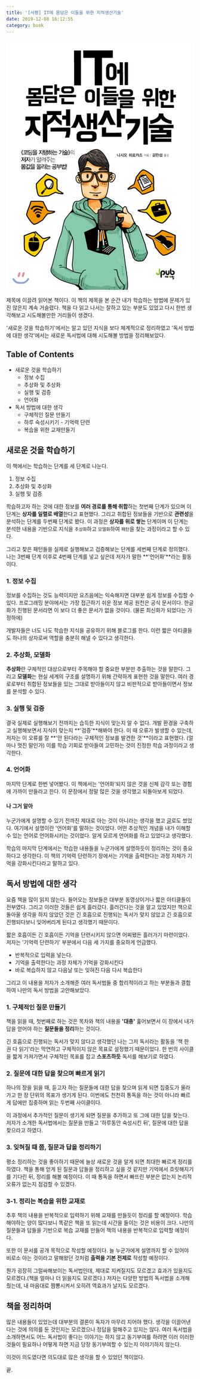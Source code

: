 ```yaml
---
title: '[서평] IT에 몸담은 이들을 위한 지적생산기술'
date: 2019-12-08 16:12:55
category: book
---
```


![book_cover](./images/it_produce_knowledge.jpg)

제목에 이끌려 읽어본 책이다. 이 책의 제목을 본 순간 내가 학습하는 방법에 문제가 있진 않은지 계속 거슬렸다. 책을 다 읽고 나서는 잘하고 있는 부분도 있었고 다시 한번 생각해보고 시도해볼만한 거리들이 생겼다.

'새로운 것을 학습하기'에서는 알고 있던 지식을 보다 체계적으로 정리하였고 '독서 방법에 대한 생각'에서는 새로운 독서법에 대해 시도해볼 방법을 정리해보았다.

## Table of Contents

- 새로운 것을 학습하기
  - 정보 수집
  - 추상화 및 추상화
  - 실행 및 검증
  - 언어화
- 독서 방법에 대한 생각
  - 구체적인 질문 만들기
  - 하루 숙성시키기 - 기억력 단련
  - 복습을 위한 교재만들기

## 새로운 것을 학습하기

이 책에서는 학습하는 단계를 세 단계로 나눈다.

1. 정보 수집
2. 추상화 및 추상화
3. 실행 및 검증

학습하고자 하는 것에 대한 정보를 **여러 경로를 통해 취합**하는 첫번째 단계가 있으며 이 단계는 **상자를 일렬로 배열**한다고 표현했다. 그리고 취합된 정보들을 기반으로 **관련성**을 분석하는 단계를 두번째 단계로 봤다. 이 과정은 **상자를 위로 쌓는** 단계이며 이 단계는 분석한 내용을 기반으로 지식을 `추상화`하고 `모델화`하여 `패턴`을 찾는 과정이라고 할 수 있다.

그리고 찾은 패턴들을 실제로 실행해보고 검증해보는 단계를 세번째 단계로 정의했다. 나는 3번째 단계 이후로 4번째 단계를 넣고 싶은데 저자가 말한 **'언어화'**라는 활동이다.

### 1. 정보 수집

정보를 수집하는 것도 능력이지만 요즈음에는 익숙해지면 대부분 쉽게 정보를 수집할 수 있다. 프로그래밍 분야에서는 가장 접근하기 쉬운 정보 제공 원천은 공식 문서이다. 한글화가 진행된 문서라면 이 보다 더 좋은 문서가 없을 것이다. (물론 최신화가 되었다는 가정하에)

개발자들은 너도 나도 학습한 지식을 공유하기 위해 블로그를 한다. 이런 짧은 아티클들도 하나의 상자로써 역할을 충분히 해낼 수 있다고 생각한다.

### 2. 추상화, 모델화

**추상화**란 구체적인 대상으로부터 주목해야 할 중요한 부분만 추출하는 것을 말한다. 그리고 **모델화**는 현실 세계의 구조를 설명하기 위해 간략하게 표현한 것을 말한다. 여러 경로로부터 취합된 정보들을 있는 그대로 받아들이지 않고 비판적으로 받아들이면서 정보를 분석할 수 있다.

### 3. 실행 및 검증

결국 실제로 실행해보기 전까지는 습득한 지식이 맞는지 알 수 없다. 개발 환경을 구축하고 실행해보면서 지식이 맞는지 **'검증'**해봐야 한다. 이 때 오류가 발생할 수 있는데, 저자는 이 오류를 잘 **'안 된다라는 구체적인 정보를 발견한 것'**이라고 표현했다. (얼마나 멋진 말인가) 이를 학습 기회로 받아들여 고민하는 것이 진정한 학습 과정이라고 생각한다.

### 4. 언어화

마지막 단계로 한번 넣어봤다. 이 책에서는 '언어화'되지 않은 것을 신체 감각 또는 경험에 가까이 만들라고 한다. 이 문장에서 정말 많은 것을 생각했고 되돌아보게 되었다.

#### 나 그거 알아

누군가에게 설명할 수 있기 전까진 제대로 아는 것이 아니라는 생각을 했고 [글](https://jbee.io/articles/essay/how_do_i_study_2/#0-%EB%B0%B0%EC%B6%9C%EC%9D%98-%EA%B2%BD%ED%97%98%EC%9D%B4-%EC%A4%91%EC%9A%94%ED%95%98%EB%8B%A4)로도 썼었다. 여기에서 설명이란 '언어화'를 말하는 것이었다. 어떤 추상적인 개념을 내가 이해할 수 있는 언어로 언어화시키는 것이었다. 알게 모르게 언어화를 하고 있었다고 생각했다.

학습의 마지막 단계에서는 학습한 내용들을 누군가에게 설명하듯이 정리하는 것이 중요하다고 생각한다. 이 책의 기억력 단련하기 장에서는 기억을 출력한다는 과정 자체가 기억을 강화시킨다라고 말하고 있다.

## 독서 방법에 대한 생각

요즘 책을 많이 읽지 않는다. 들어오는 정보들은 대부분 동영상이거나 짧은 아티클들이 전부였다. 그리고 이러한 것들은 쉽게 흘러갔다. 흘러간다는 것을 알고 있었지만 책으로 돌아올 생각을 하지 않았던 것은 긴 호흡으로 진행되는 독서가 맞지 않았고 긴 호흡으로 진행되다보니 잊어버리게 된다고 생각했기 때문이다.

짧은 호흡이든 긴 호흡이든 기억을 단련시키지 않으면 어찌됐든 흘러가기 마련이었다. 저자는 '기억력 단련하기' 부분에서 다음 세 가지를 중요하게 언급했다.

- 반복적으로 입력을 넣는다.
- 기억을 출력한다는 과정 자체가 기억을 강화시킨다
- 바로 복습하지 않고 다음날 또는 잊혀진 다음 다시 복습한다

그리고 이 내용을 저자가 소개해준 여러 독서법들 중 합리적이라고 하는 부분들과 결합하여 나만의 독서 방법을 고안해보았다.

### 1. 구체적인 질문 만들기

책을 읽을 때, 첫번째로 하는 것은 목차와 책의 내용을 **'대충'** 훑어보면서 이 장에서 내가 답을 얻어야 하는 **질문들을 정리**하는 것이다.

긴 호흡으로 진행되는 독서가 맞지 않다고 생각했던 나는 그저 독서라는 활동을 '책 한 권 다 읽기'라는 막연하고 구체적이지 않은 목표로 설정했기 때문이었다. 한 번의 사이클을 짧게 가져가면서 구체적인 목표를 잡고 **스포츠하듯** 독서를 해보기로 하였다.

### 2. 질문에 대한 답을 찾으며 빠르게 읽기

하나의 장을 읽을 때, 듣고자 하는 질문들에 대한 답을 찾으며 읽게 되면 집중도가 올라가고 한 장 단위의 목표가 생기게 된다. 이번에도 천천히 통독을 하는 것이 아니라 빠르게 답에만 집중하며 읽는 두번째 사이클이다.

이 과정에서 추가적인 질문이 생기게 되면 질문을 추가하고 또 그에 대한 답을 찾는다. 저자가 소개한 독서법에서는 질문을 만들고 '하루동안 숙성시킨 뒤', 질문에 대한 답을 찾으라고 하였다.

### 3. 잊혀질 때 쯤, 질문과 답을 정리하기

평소 정리하는 것을 좋아하기 때문에 늘상 새로운 것을 알게 되면 최대한 빠르게 정리를 하였다. 책을 통해 얻게 된 질문과 답들을 정리하고 싶을 것 같지만 기억에서 흐릿해지기를 기다린 뒤, 정리를 해볼 예정이다. 이 때 통독을 하면서 빠뜨린 부분은 없는지 논리적 오류가 없는지 점검할 수 있겠다.

### 3-1. 정리는 복습을 위한 교재로

추후 책의 내용을 반복적으로 입력하기 위해 교재를 만들듯이 정리를 할 예정이다. 학습해야하는 양이 많다보니 똑같은 책을 또 읽는데 시간을 들이는 것은 비용이 크다. 나만의 질문들과 답들을 기반으로 복습 교재를 만들어 책의 내용을 반복적으로 입력할 예정이다.

또한 이 문서를 공개 목적으로 작성할 예정이다. 늘 누군가에게 설명까지 할 수 있어야 비로소 아는 것이라고 말해왔던 것처럼 **출력을 기본 전제로** 작성할 예정이다.

뭔가 굉장히 그럴싸해보이는 독서법인데, 제대로 지켜질지도 모르겠고 효과가 있을지도 모르겠다.(책을 얼마나 더 읽을지도 모르겠다.) 저자는 다양한 방법의 독서법을 소개해줬는데, 내 마음대로 짬뽕시켜서 오히려 역효과가 날지도 모르겠다.

## 책을 정리하며

많은 내용들이 있었는데 대부분의 결론이 독자가 마무리 지어야 했다. 생각을 이끌어낸다는 것에 의의를 둔 것인지는 모르겠으나 정답을 말해주고 있지는 않다. 여러 독서법을 소개하면서도 어느 독서법이 좋다는 이야기는 하지 않고 동기부여를 하려면 이러 이러한 것들이 필요하나 어떻게 하면 지금 당장 동기부여할 수 있는지 이야기하지 않는다.

이것이 의도였다면 의도대로 많은 생각을 할 수 있었던 책이었다.

끝.
